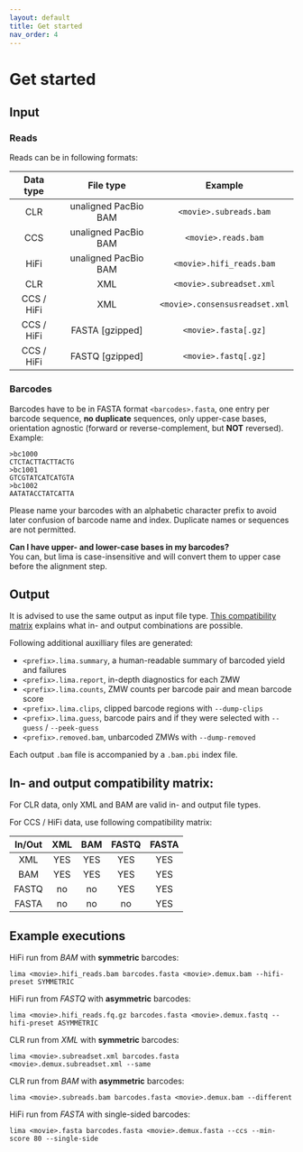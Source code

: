 ```yaml
---
layout: default
title: Get started
nav_order: 4
---
```


# Get started
## Input

### Reads

Reads can be in following formats:

| Data type  |      File type       |            Example             |
| :--------: | :------------------: | :----------------------------: |
|    CLR     | unaligned PacBio BAM |     `<movie>.subreads.bam`     |
|    CCS     | unaligned PacBio BAM |      `<movie>.reads.bam`       |
|    HiFi    | unaligned PacBio BAM |    `<movie>.hifi_reads.bam`    |
|    CLR     |         XML          |    `<movie>.subreadset.xml`    |
| CCS / HiFi |         XML          | `<movie>.consensusreadset.xml` |
| CCS / HiFi |   FASTA [gzipped]    |      `<movie>.fasta[.gz]`      |
| CCS / HiFi |   FASTQ [gzipped]    |      `<movie>.fastq[.gz]`      |

### Barcodes
Barcodes have to be in FASTA format `<barcodes>.fasta`, one entry per barcode
sequence, **no duplicate** sequences, only upper-case bases, orientation
agnostic (forward or reverse-complement, but **NOT** reversed). Example:

    >bc1000
    CTCTACTTACTTACTG
    >bc1001
    GTCGTATCATCATGTA
    >bc1002
    AATATACCTATCATTA

Please name your barcodes with an alphabetic character prefix to avoid
later confusion of barcode name and index. Duplicate names or sequences
are not permitted.

**Can I have upper- and lower-case bases in my barcodes?**\
You can, but lima is case-insensitive and will convert them to upper case before
the alignment step.

## Output

It is advised to use the same output as input file type. [This compatibility
matrix]() explains what in- and output combinations are possible.

Following additional auxilliary files are generated:
 * `<prefix>.lima.summary`, a human-readable summary of barcoded yield and failures
 * `<prefix>.lima.report`, in-depth diagnostics for each ZMW
 * `<prefix>.lima.counts`, ZMW counts per barcode pair and mean barcode score
 * `<prefix>.lima.clips`, clipped barcode regions with `--dump-clips`
 * `<prefix>.lima.guess`, barcode pairs and if they were selected with `--guess` / `--peek-guess`
 * `<prefix>.removed.bam`, unbarcoded ZMWs with `--dump-removed`

Each output `.bam` file is accompanied by a `.bam.pbi` index file.

## In- and output compatibility matrix:

For CLR data, only XML and BAM are valid in- and output file types.

For CCS / HiFi data, use following compatibility matrix:

| In/Out | XML | BAM | FASTQ | FASTA |
| :----: | :-: | :-: | :---: | :---: |
| XML    | YES | YES |  YES  |  YES  |
| BAM    | YES | YES |  YES  |  YES  |
| FASTQ  | no  | no  |  YES  |  YES  |
| FASTA  | no  | no  |  no   |  YES  |

## Example executions

HiFi run from *BAM* with **symmetric** barcodes:

    lima <movie>.hifi_reads.bam barcodes.fasta <movie>.demux.bam --hifi-preset SYMMETRIC
    
HiFi run from *FASTQ* with **asymmetric** barcodes:

    lima <movie>.hifi_reads.fq.gz barcodes.fasta <movie>.demux.fastq --hifi-preset ASYMMETRIC

CLR run from *XML* with **symmetric** barcodes:

    lima <movie>.subreadset.xml barcodes.fasta <movie>.demux.subreadset.xml --same

CLR run from *BAM* with **asymmetric** barcodes:

    lima <movie>.subreads.bam barcodes.fasta <movie>.demux.bam --different

HiFi run from *FASTA* with single-sided barcodes:

    lima <movie>.fasta barcodes.fasta <movie>.demux.fasta --ccs --min-score 80 --single-side
